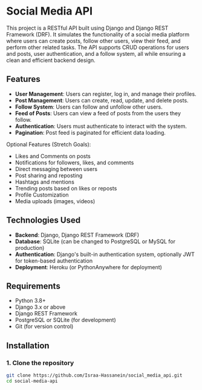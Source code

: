 # Social Media API

This project is a RESTful API built using Django and Django REST Framework (DRF). It simulates the functionality of a social media platform where users can create posts, follow other users, view their feed, and perform other related tasks. The API supports CRUD operations for users and posts, user authentication, and a follow system, all while ensuring a clean and efficient backend design.

## Features

- **User Management**: Users can register, log in, and manage their profiles.
- **Post Management**: Users can create, read, update, and delete posts.
- **Follow System**: Users can follow and unfollow other users.
- **Feed of Posts**: Users can view a feed of posts from the users they follow.
- **Authentication**: Users must authenticate to interact with the system.
- **Pagination**: Post feed is paginated for efficient data loading.
  
Optional Features (Stretch Goals):

- Likes and Comments on posts
- Notifications for followers, likes, and comments
- Direct messaging between users
- Post sharing and reposting
- Hashtags and mentions
- Trending posts based on likes or reposts
- Profile Customization
- Media uploads (images, videos)

## Technologies Used

- **Backend**: Django, Django REST Framework (DRF)
- **Database**: SQLite (can be changed to PostgreSQL or MySQL for production)
- **Authentication**: Django's built-in authentication system, optionally JWT for token-based authentication
- **Deployment**: Heroku (or PythonAnywhere for deployment)
  
## Requirements

- Python 3.8+
- Django 3.x or above
- Django REST Framework
- PostgreSQL or SQLite (for development)
- Git (for version control)

## Installation

### 1. Clone the repository

```bash
git clone https://github.com/Israa-Hassanein/social_media_api.git
cd social-media-api



